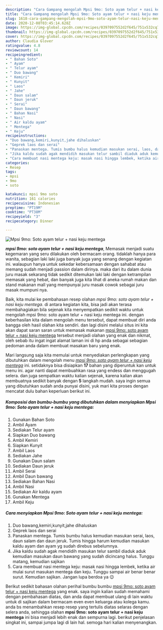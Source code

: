 ```yaml
---
description: "Cara Gampang mengolah Mpsi 9mo: Soto ayam telur + nasi keju mentega Lezat"
title: "Cara Gampang mengolah Mpsi 9mo: Soto ayam telur + nasi keju mentega Lezat"
slug: 1618-cara-gampang-mengolah-mpsi-9mo-soto-ayam-telur-nasi-keju-mentega-lezat
date: 2020-12-08T03:45:14.628Z
image: https://img-global.cpcdn.com/recipes/0397097552d2f645/751x532cq70/mpsi-9mo-soto-ayam-telur-nasi-keju-mentega-foto-resep-utama.jpg
thumbnail: https://img-global.cpcdn.com/recipes/0397097552d2f645/751x532cq70/mpsi-9mo-soto-ayam-telur-nasi-keju-mentega-foto-resep-utama.jpg
cover: https://img-global.cpcdn.com/recipes/0397097552d2f645/751x532cq70/mpsi-9mo-soto-ayam-telur-nasi-keju-mentega-foto-resep-utama.jpg
author: Claudia Glover
ratingvalue: 4.8
reviewcount: 14
recipeingredient:
- " Bahan Soto"
- " Ayam"
- " Telur ayam"
- " Duo bawang"
- " Kemiri"
- " Kunyit"
- " Laos"
- " Jahe"
- " Daun salam"
- " Daun jeruk"
- " Serai"
- " Daun bawang"
- " Bahan Nasi"
- " Nasi"
- " Air kaldu ayam"
- " Mentega"
- " Keju"
recipeinstructions:
- "Duo bawang,kemiri,kunyit,jahe dihaluskan"
- "Geprek laos dan serai"
- "Panaskan mentega. Tumis bumbu halus kemudian masukan serai, laos, daun salam dan daun jeruk. Tumis hingga harum kemudian masukan kaldu ayam dan ayam yg sudah direbus sebelumnya."
- "Jika kaldu sudah agak mendidih masukan telur sambil diaduk aduk kemudian masukan daun bawang yang sudah dicincang halus. Tunggu matang, kemudian sajikan"
- "Cara membuat nasi mentega keju: masak nasi hingga lembek, ketika air mulai surut masukan mentega dan keju. Tunggu sampai air benar benar surut. Kemudian sajikan. Jangan lupa berdoa ya 😉"
categories:
- Resep
tags:
- mpsi
- 9mo
- soto

katakunci: mpsi 9mo soto 
nutrition: 161 calories
recipecuisine: Indonesian
preptime: "PT19M"
cooktime: "PT38M"
recipeyield: "3"
recipecategory: Dinner

---
```



![Mpsi 9mo: Soto ayam telur + nasi keju mentega](https://img-global.cpcdn.com/recipes/0397097552d2f645/751x532cq70/mpsi-9mo-soto-ayam-telur-nasi-keju-mentega-foto-resep-utama.jpg)

<b><i>mpsi 9mo: soto ayam telur + nasi keju mentega</i></b>, Memasak menjadi suatu kegemaran yang seru dilakukan oleh bermacam orang. tidaklah hanya para wanita, sebagian laki laki juga banyak juga yang senang dengan kegiatan ini. walaupun hanya untuk sekedar kebersamaan dengan sahabat atau memang sudah menjadi passion dalam dirinya. maka dari itu dalam dunia juru masak sekarang tidak sedikit ditemukan laki laki dengan ketrampilan memasak yang hebat, dan banyak juga kita lihat di aneka rumah makan dan stand makanan mall yang mempunyai juru masak cowok sebagai juru masak mumpuni nya.

Baik, kita mulai ke pembahasan resep olahan <i>mpsi 9mo: soto ayam telur + nasi keju mentega</i>. di antara kegiatan kita, bisa jadi akan terasa membahagiakan bila sejenak kita menyempatkan sedikit waktu untuk mengolah mpsi 9mo: soto ayam telur + nasi keju mentega ini. dengan keberhasilan kita dalam mengolah menu tersebut, dapat membuat diri anda bangga oleh hasil olahan kita sendiri. dan lagi disini melalui situs ini kita akan dapat saran saran untuk memasak makanan <u>mpsi 9mo: soto ayam telur + nasi keju mentega</u> tersebut menjadi olahan yang enak dan nikmat, oleh sebab itu ingat ingat alamat laman ini di hp anda sebagai sebagian pedoman anda dalam membuat masakan baru yang enak.




Mari langsung saja kita memulai untuk menyediakan perlengkapan yang dibutuhkan dalam mengolah menu <u><i>mpsi 9mo: soto ayam telur + nasi keju mentega</i></u> ini. setidaknya bisa disiapkan <b>17</b> bahan yang diperuntuk kan untuk menu ini. agar nanti dapat membuahkan rasa yang endess dan menggugah selera. dan juga sempatkan waktu kalian sejenak, karena kalian akan membuatnya sedikit banyak dengan <b>5</b> langkah mudah. saya ingin semua yang dibutuhkan sudah anda punyai disini, yuk mari kita proses dengan mencatat dulu bahan keperluan berikut ini.

<!--inarticleads1-->

##### Komposisi dan bumbu-bumbu yang dibutuhkan dalam menyiapkan Mpsi 9mo: Soto ayam telur + nasi keju mentega:

1. Gunakan  Bahan Soto
1. Ambil  Ayam
1. Sediakan  Telur ayam
1. Siapkan  Duo bawang
1. Ambil  Kemiri
1. Siapkan  Kunyit
1. Ambil  Laos
1. Sediakan  Jahe
1. Gunakan  Daun salam
1. Sediakan  Daun jeruk
1. Ambil  Serai
1. Ambil  Daun bawang
1. Sediakan  Bahan Nasi
1. Ambil  Nasi
1. Sediakan  Air kaldu ayam
1. Gunakan  Mentega
1. Ambil  Keju




<!--inarticleads2-->

##### Cara menyiapkan Mpsi 9mo: Soto ayam telur + nasi keju mentega:

1. Duo bawang,kemiri,kunyit,jahe dihaluskan
1. Geprek laos dan serai
1. Panaskan mentega. Tumis bumbu halus kemudian masukan serai, laos, daun salam dan daun jeruk. Tumis hingga harum kemudian masukan kaldu ayam dan ayam yg sudah direbus sebelumnya.
1. Jika kaldu sudah agak mendidih masukan telur sambil diaduk aduk kemudian masukan daun bawang yang sudah dicincang halus. Tunggu matang, kemudian sajikan
1. Cara membuat nasi mentega keju: masak nasi hingga lembek, ketika air mulai surut masukan mentega dan keju. Tunggu sampai air benar benar surut. Kemudian sajikan. Jangan lupa berdoa ya 😉




Berikut sedikit bahasan olahan perihal bumbu bumbu <u>mpsi 9mo: soto ayam telur + nasi keju mentega</u> yang enak. saya ingin kalian sudah memahami dengan pembahasan diatas, dan anda dapat membuat ulang di lain waktu untuk di sajikan dalam bermacam even even keluarga atau kolega kamu. anda bs menambahkan resep resep yang tertulis diatas selaras dengan selera anda, sehingga olahan <b>mpsi 9mo: soto ayam telur + nasi keju mentega</b> ini bisa menjadi lebih enak dan sempurna lagi. berikut penjelasan singkat ini, sampai jumpa lagi di lain hal. semoga hari kalian menyenangkan.
